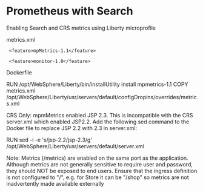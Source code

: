 # Prometheus with Search 

Enabling Search and CRS metrics using Liberty microprofile 

 

metrics.xml 
 

<server> 

   <featureManager> 

     <feature>mpMetrics-1.1</feature> 

     <feature>monitor-1.0</feature> 

   </featureManager> 

   <mpMetrics authentication="false"/> 

</server> 

 

 

Dockerfile 

 

RUN /opt/WebSphere/Liberty/bin/installUtility install mpmetrics-1.1 
COPY metrics.xml /opt/WebSphere/Liberty/usr/servers/default/configDropins/overrides/metrics.xml 

 

CRS Only: 
mpmMetrics enabled JSP 2.3. This is incompatible with the CRS server.xml which enabled JSP2.2. 
Add the following sed command to the Docker file to replace JSP 2.2 with 2.3 in server.xml: 
 
RUN sed -i -e 's/jsp-2.2/jsp-2.3/g' /opt/WebSphere/Liberty/usr/servers/default/server.xml 

  

 

Note: Metrics (/metrics) are enabled on the same port as the application. Although metrics are not generally sensitive to require user and password, they should NOT be exposed to end users. Ensure that the ingress definition is not configured to "/", e.g. for Store it can be "/shop" so metrics are not inadvertently  made available externally 

 

 

 

 
